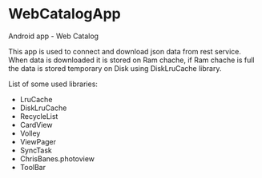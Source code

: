 # WebCatalogApp
Android app  - Web Catalog

This app is used to connect and download json data from rest service. When data is downloaded it is stored on Ram chache,
if Ram chache is full the data is stored temporary on Disk using DiskLruCache library.

List of some used libraries:
  - LruCache
  - DiskLruCache
  - RecycleList
  - CardView
  - Volley
  - ViewPager
  - SyncTask
  - ChrisBanes.photoview
  - ToolBar
  
